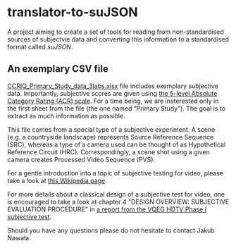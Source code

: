 # translator-to-suJSON
A project aiming to create a set of tools for reading from non-standardised sources of subjectvie data
and converting this information to a standardised format called _suJSON_.

## An exemplary CSV file
[CCRIQ_Primary_Study_data_3labs.xlsx](CCRIQ_Primary_Study_data_3labs.xlsx) file includes exemplary
subjective data. Importantly, subjective scores are given using [the 5-level Absolute Category Rating (ACR) 
scale](https://en.wikipedia.org/wiki/Absolute_Category_Rating). 
For a time being, we are insterested only in the first  sheet from the file (the one named “Primary Study”). 
The goal is to extract as much information as possible. 

This file comes from a special type of a subjective experiment. A scene (e.g. a countryside landscape) 
represents Source Reference Sequence (SRC), whereas a type of a camera used can be thought of as 
Hypothetical Reference Circuit (HRC). Correspondingly, a scene shot using a given camera creates 
Processed Video Sequence (PVS). 

For a gentle introduction into a topic of subjective testing for video, please take a look at [this Wikipedia
page](https://en.wikipedia.org/wiki/Subjective_video_quality).

For more details about a classical design of a subjective test for video, one is encouraged to take a look 
at chapter 4 "DESIGN OVERVIEW: SUBJECTIVE EVALUATION PROCEDURE" in [a report from the VQEG HDTV Phase I
subjective test](https://www.its.bldrdoc.gov/media/4212/vqeg_hdtv_final_report_version_2.0.zip).

Should you have any questions please do not hesitate to contact Jakub Nawała.
